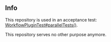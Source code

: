 ## Info

This repository is used in an acceptance test: [WorkflowPluginTest#parallelTests()](https://github.com/jenkinsci/acceptance-test-harness/blob/e5cd418e32fe026add290e5f386ac162ba447cfe/src/test/java/plugins/WorkflowPluginTest.java#L179).

This repository serves no other purpose anymore.
